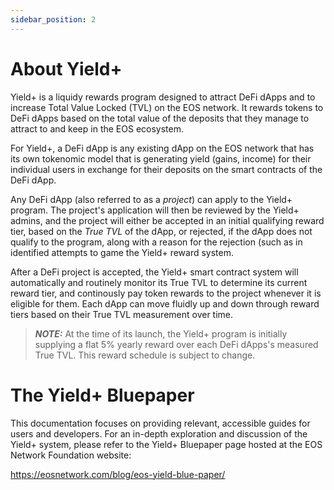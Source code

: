 ```yaml
---
sidebar_position: 2
---
```


# About Yield+

Yield+ is a liquidy rewards program designed to attract DeFi dApps and to increase Total Value Locked (TVL) on the EOS network. It rewards tokens to DeFi dApps based on the total value of the deposits that they manage to attract to and keep in the EOS ecosystem.

For Yield+, a DeFi dApp is any existing dApp on the EOS network that has its own tokenomic model that is generating yield (gains, income) for their individual users in exchange for their deposits on the smart contracts of the DeFi dApp.

Any DeFi dApp (also referred to as a *project*) can apply to the Yield+ program. The project's application will then be reviewed by the Yield+ admins, and the project will either be accepted in an initial qualifying reward tier, based on the *True TVL* of the dApp, or rejected, if the dApp does not qualify to the program, along with a reason for the rejection (such as in identified attempts to game the Yield+ reward system.

After a DeFi project is accepted, the Yield+ smart contract system will automatically and routinely monitor its True TVL to determine its current reward tier, and continously pay token rewards to the project whenever it is eligible for them. Each dApp can move fluidly up and down through reward tiers based on their True TVL measurement over time.

> **_NOTE:_** At the time of its launch, the Yield+ program is initially supplying a flat 5% yearly reward over each DeFi dApps's measured True TVL. This reward schedule is subject to change.

# The Yield+ Bluepaper

This documentation focuses on providing relevant, accessible guides for users and developers. For an in-depth exploration and discussion of the Yield+ system, please refer to the Yield+ Bluepaper page hosted at the EOS Network Foundation website:

https://eosnetwork.com/blog/eos-yield-blue-paper/